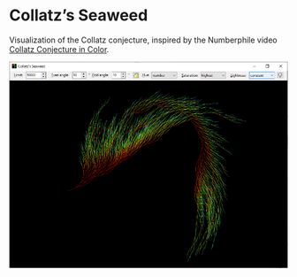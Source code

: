 # Collatz’s Seaweed
Visualization of the Collatz conjecture, inspired by the Numberphile video [Collatz Conjecture in Color](https://www.youtube.com/watch?v=LqKpkdRRLZw).

<img src="Collatz/Screenshot.png" alt="Screenshot">
